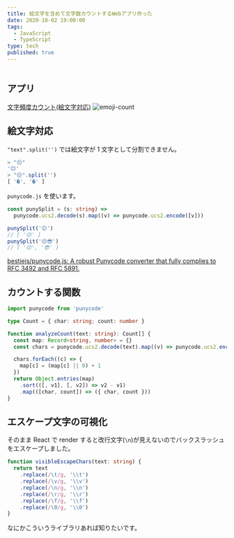 ```yaml
---
title: 絵文字を含めて文字数カウントするWebアプリ作った
date: 2020-10-02 19:00:00
tags:
  - JavaScript
  - TypeScript
type: tech
published: true
---
```


```toc

```

## アプリ

[文字頻度カウント\(絵文字対応\)](https://tools.anozon.me/char-counter)
![emoji-count](https://elzup-image-storage.s3.amazonaws.com/blog/emoji-count.png)

## 絵文字対応

`"text".split('')` では絵文字が 1 文字として分割できません。

```js
> "😔"
'😔'
> "😔".split('')
[ '�', '�' ]
```

`punycode.js` を使います。

```ts
const punySplit = (s: string) =>
  punycode.ucs2.decode(s).map((v) => punycode.ucs2.encode([v]))

punySplit('😔')
// [ '😔' ]
punySplit('😔😎')
// [ '😔', '😎' ]
```

[bestiejs/punycode\.js: A robust Punycode converter that fully complies to RFC 3492 and RFC 5891\.](https://github.com/bestiejs/punycode.js/)

## カウントする関数

```ts
import punycode from 'punycode'

type Count = { char: string; count: number }

function analyzeCount(text: string): Count[] {
  const map: Record<string, number> = {}
  const chars = punycode.ucs2.decode(text).map((v) => punycode.ucs2.encode([v]))

  chars.forEach((c) => {
    map[c] = (map[c] || 0) + 1
  })
  return Object.entries(map)
    .sort(([, v1], [, v2]) => v2 - v1)
    .map(([char, count]) => ({ char, count }))
}
```

## エスケープ文字の可視化

そのまま React で render すると改行文字(`\n`)が見えないのでバックスラッシュをエスケープしました。

```ts
function visibleEscapeChars(text: string) {
  return text
    .replace(/\t/g, '\\t')
    .replace(/\v/g, '\\v')
    .replace(/\n/g, '\\n')
    .replace(/\r/g, '\\r')
    .replace(/\f/g, '\\f')
    .replace(/\0/g, '\\0')
}
```

なにかこういうライブラリあれば知りたいです。
